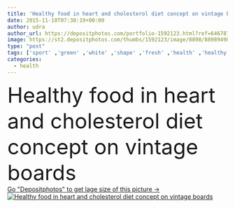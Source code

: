 ```yaml
---
title: 'Healthy food in heart and cholesterol diet concept on vintage boards'
date: 2015-11-10T07:38:19+00:00
author: udra
author_url: https://depositphotos.com/portfolio-1592123.html?ref=64678756
image: https://st2.depositphotos.com/thumbs/1592123/image/8898/88989498/api_thumb_450.jpg?forcejpeg=true
type: "post"
tags: ['sport' ,'green' ,'white' ,'shape' ,'fresh' ,'health' ,'healthy' ,'food' ,'board' ,'cooking' ,'ingredient' ,'diet' ,'apple' ,'fruit' ,'medicine' ,'illness' ,'care' ,'vegetable' ,'eating' ,'nutrition' ,'cook' ,'concept' ,'idea' ,'vegetarian' ,'Cardiology' ,'doctor' ,'heart' ,'stethoscope' ,'measure' ,'pressure' ,'organic' ,'disease' ,'fitness' ,'protect' ,'in' ,'unique' ,'alternative' ,'cure' ,'sugar' ,'nuts' ,'cholesterol' ,'spice' ,'control' ,'onion' ,'for' ,'lowering' ,'and' ,'grains' ,'lower' ,'diabetic' ]
categories: 
  - health
---
```

<div aling="center">
            <font size="60"> Healthy food in heart and cholesterol diet concept on vintage boards</font>   
</div>
<div>
    <a href='https://depositphotos.com/88989498/stock-photo-healthy-food-in-heart-and.html?ref=64678756' target=_blank > Go "Depositphotos" to get lage size of this picture ->
        <img href='https://depositphotos.com/88989498/stock-photo-healthy-food-in-heart-and.html?ref=64678756' src='https://st2.depositphotos.com/1592123/8898/i/950/depositphotos_88989498-stock-photo-healthy-food-in-heart-and.jpg?forcejpeg=true' alt='Healthy food in heart and cholesterol diet concept on vintage boards' >
    </a>
</div>

